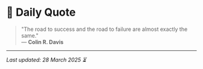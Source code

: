 # 📜 Daily Quote

> "The road to success and the road to failure are almost exactly the same."  
> — **Colin R. Davis**

---

_Last updated: 28 March 2025 ⏳_
